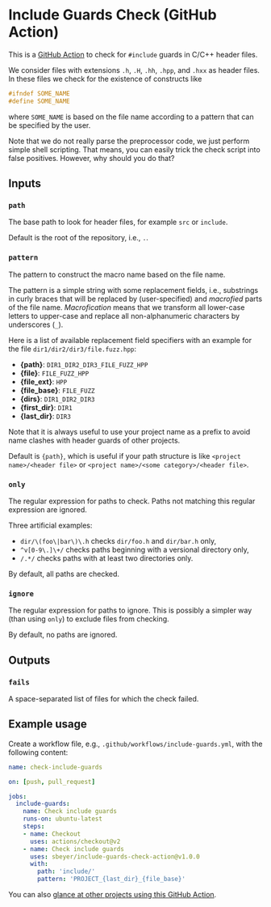 # Include Guards Check (GitHub Action)

This is a [GitHub Action](//help.github.com/en/actions) to check for
`#include` guards in C/C++ header files.

We consider files with extensions `.h`, `.H`, `.hh`, `.hpp`, and `.hxx`
as header files.
In these files we check for the existence of constructs like
```c
#ifndef SOME_NAME
#define SOME_NAME
```
where `SOME_NAME` is based on the file name according to a pattern
that can be specified by the user.

Note that we do not really parse the preprocessor code, we just perform
simple shell scripting.
That means, you can easily trick the check script into false positives.
However, why should you do that?

## Inputs

### `path`

The base path to look for header files,
for example `src` or `include`.

Default is the root of the repository, i.e., `.`.

### `pattern`

The pattern to construct the macro name based on the file name.

The pattern is a simple string with some replacement fields, i.e.,
substrings in curly braces that will be replaced by (user-specified)
and *macrofied* parts of the file name.
*Macrofication* means that we transform all lower-case letters to
upper-case and replace all non-alphanumeric characters by underscores (`_`).

Here is a list of available replacement field specifiers with an example for
the file `dir1/dir2/dir3/file.fuzz.hpp`:

 * **{path}**: `DIR1_DIR2_DIR3_FILE_FUZZ_HPP`
 * **{file}**: `FILE_FUZZ_HPP`
 * **{file_ext}**: `HPP`
 * **{file_base}**: `FILE_FUZZ`
 * **{dirs}**: `DIR1_DIR2_DIR3`
 * **{first_dir}**: `DIR1`
 * **{last_dir}**: `DIR3`

Note that it is always useful to use your project name as a prefix
to avoid name clashes with header guards of other projects.

Default is `{path}`, which is useful if your path structure is
like `<project name>/<header file>` or
`<project name>/<some category>/<header file>`.

### `only`

The regular expression for paths to check.
Paths not matching this regular expression are ignored.

Three artificial examples:
 * `dir/\(foo\|bar\)\.h` checks `dir/foo.h` and `dir/bar.h` only,
 * `^v[0-9\.]\+/` checks paths beginning with a versional directory only,
 * `/.*/` checks paths with at least two directories only.

By default, all paths are checked.

### `ignore`

The regular expression for paths to ignore.
This is possibly a simpler way (than using `only`) to exclude
files from checking.

By default, no paths are ignored.

## Outputs

### `fails`

A space-separated list of files for which the check failed.

## Example usage

Create a workflow file, e.g., `.github/workflows/include-guards.yml`,
with the following content:
```yml
name: check-include-guards

on: [push, pull_request]

jobs:
  include-guards:
    name: Check include guards
    runs-on: ubuntu-latest
    steps:
    - name: Checkout
      uses: actions/checkout@v2
    - name: Check include guards
      uses: sbeyer/include-guards-check-action@v1.0.0
      with:
        path: 'include/'
        pattern: 'PROJECT_{last_dir}_{file_base}'
```

You can also [glance at other projects using this GitHub Action](//github.com/search?l=YAML&q=include-guards-check-action&type=Code).
